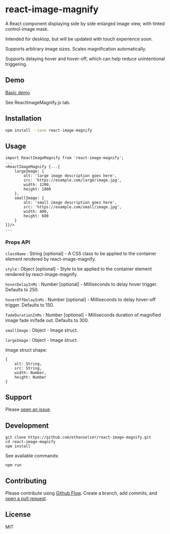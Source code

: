 # react-image-magnify

A React component displaying side by side enlarged image view, with tinted control-image mask.

Intended for desktop, but will be updated with touch experience soon.

Supports arbitrary image sizes. Scales magnification automatically.

Supports delaying hover and hover-off, which can help reduce unintentional triggering.

## Demo
[Basic demo](http://www.webpackbin.com/4y0NrwmaW)

See ReactImageMagnify.js tab.

## Installation

```sh
npm install --save react-image-magnify
```

## Usage

```JSX
import ReactImageMagnify from 'react-image-magnify';
...
<ReactImageMagnify {...{
    largeImage: {
        alt: 'large image description goes here',
        src: 'https://example.com/large/image.jpg',
        width: 1200,
        height: 1800
    },
    smallImage: {
        alt: 'small image description goes here',
        src: 'https://example.com/small/image.jpg',
        width: 400,
        height: 600
    }
}}/>
...
```

### Props API

`className` : String [optional] - A CSS class to be applied to the container element rendered by react-image-magnify.

`style` : Object [optional] - Style to be applied to the container element rendered by react-image-magnify.

`hoverDelayInMs` : Number [optional] - Milliseconds to delay hover trigger. Defaults to 250.

`hoverOffDelayInMs` : Number [optional] - Milliseconds to delay hover-off trigger. Defaults to 150.

`fadeDurationInMs` : Number [optional] - Milliseconds duration of magnified image fade in/fade out. Defaults to 300.

`smallImage` : Object - Image struct.

`largeImage` : Object - Image struct.

Image struct shape:
```
{
    alt: String,
    src: String,
    width: Number,
    height: Number
}
```

## Support

Please [open an issue](https://github.com/ethanselzer/react-image-magnify/issues).

## Development

```ssh
git clone https://github.com/ethanselzer/react-image-magnify.git
cd react-image-magnify
npm install
```
See available commands:
```ssh
npm run
```

## Contributing

Please contribute using [Github Flow](https://guides.github.com/introduction/flow/). Create a branch,
add commits, and [open a pull request](https://github.com/ethanselzer/react-image-magnify/compare/).

## License

MIT
